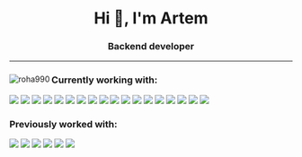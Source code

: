 <h1 align="center">Hi 👋, I'm Artem </h1>
<h3 align="center">Backend developer</h3>
<hr>
<div>
<p align="left">  </p>
<p><img align="left" src="https://github-readme-stats.vercel.app/api/top-langs?username=roha990&show_icons=true&locale=en&layout=compact" alt="roha990" />
</p>
<div>
<div>
    <h3>Currently working with:</h3> 
    <p>
    <img src="https://img.shields.io/badge/-Github-181717?style=flat-square&logo=GitHub&logoColor=white"/>
    <img src="https://img.shields.io/badge/-Git-F44D27?style=flat-square&logo=Git&logoColor=white"/>
    <img src="https://img.shields.io/badge/Linux-FCC624?logo=linux&logoColor=000&style=flat-square"/>
    <img src="https://img.shields.io/badge/-Debian-A80030?style=flat-square&logo=Debian&logoColor=white"/>
    <img src="https://img.shields.io/badge/-Insomnia-5849BE?style=flat-square&logo=Insomnia&logoColor=white"/>
    <img src="https://img.shields.io/badge/-Jetbrains-000000?style=flat-square&logo=jetbrains&logoColor=white"/>
    <img src="https://img.shields.io/badge/-Docker-257bd6?style=flat-square&logo=docker&logoColor=white"/>
    <img src="https://img.shields.io/badge/-Redis-DC382D?style=flat-square&logo=Redis&logoColor=ffdd54"/>
    <img src="https://img.shields.io/badge/-PostgreSQL-316192?style=flat-square&logo=postgresql&logoColor=white"/>
    <img src="https://img.shields.io/badge/-Python-3670A0?style=flat-square&logo=python&logoColor=ffdd54"/>
    <img src="https://img.shields.io/badge/-Flask-000000?style=flat-square&logo=Flask&logoColor=white"/>
    <img src="https://img.shields.io/badge/-Go-00ADD8?logo=go&logoColor=fff&style=flat-square"/> 
    <img src="https://img.shields.io/badge/-Gin-3670A0?style=flat-square&logo=Gin&logoColor=White"/>
    <img src="https://img.shields.io/badge/Axios-5A29E4?logo=axios&logoColor=fff&style=flat-square"/>
    <img src="https://img.shields.io/badge/-React-61DAFB?logo=react&logoColor=000&style=flat-square"/>
    <img src="https://img.shields.io/badge/JavaScript-F7DF1E?logo=javascript&logoColor=000&style=flat-square"/>
    <img src="https://img.shields.io/badge/-HTML5-E34F26?style=flat-square&logo=HTML5&logoColor=white"/>
    <img src="https://img.shields.io/badge/-CSS3-1572B6?style=flat-square&logo=CSS3&logoColor=white"/>
  </p>
</div>
<div>
    <h3>Previously worked with:</h3>
    <p>
    <img src="https://img.shields.io/badge/GitLab-FC6D26?logo=gitlab&logoColor=fff&style=flat-square"/>
    <img src="https://img.shields.io/badge/-MongoDB-47A248?style=flat-square&logo=MongoDB&logoColor=white"/>
    <img src="https://img.shields.io/badge/-Java-ED8B00?style=flat-square&logo=Openjdk&logoColor=white"/>
    <img src="https://img.shields.io/badge/-Spring-6DB33F?style=flat-square&logo=Spring&logoColor=white"/>
    <img src="https://img.shields.io/badge/FastAPI-009688?logo=fastapi&logoColor=fff&style=flat-square"/>
    <img src="https://img.shields.io/badge/Django-092E20?logo=django&logoColor=fff&style=flat-square"/>
  </p>
</div>
</div>
</div>




<!--
**Roha990/Roha990** is a ✨ _special_ ✨ repository because its `README.md` (this file) appears on your GitHub profile.

Here are some ideas to get you started:

- 🔭 I’m currently working on ...
- 🌱 I’m currently learning ...
- 👯 I’m looking to collaborate on ...
- 🤔 I’m looking for help with ...
- 💬 Ask me about ...
- 📫 How to reach me: ...
- 😄 Pronouns: ...
- ⚡ Fun fact: ...
-->
